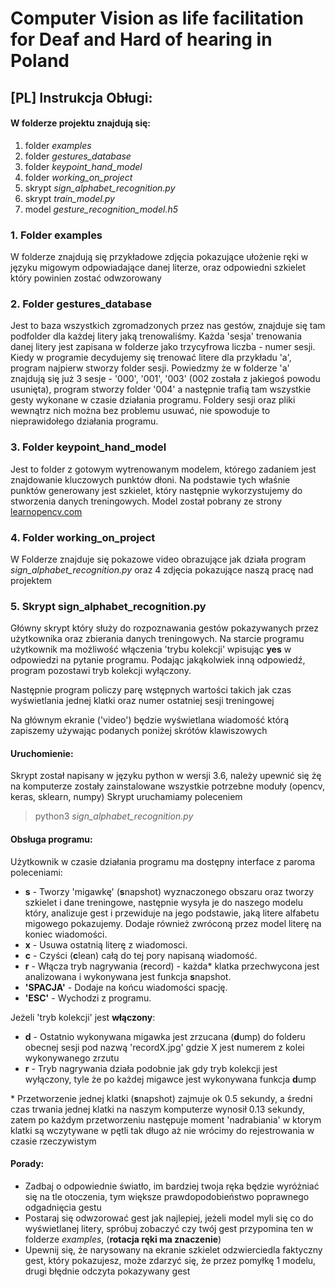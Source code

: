 # Computer Vision as life facilitation for Deaf and Hard of hearing in Poland
## [PL] Instrukcja Obługi:
#### W folderze projektu znajdują się: 
1. folder *examples*
2. folder *gestures\_database*
3. folder *keypoint\_hand\_model* 
4. folder *working\_on\_project* 
5. skrypt *sign\_alphabet\_recognition.py* 
6. skrypt *train\_model.py* 
7. model *gesture\_recognition\_model.h5*

### 1. Folder examples
W folderze znajdują się przykładowe zdjęcia pokazujące ułożenie ręki w języku migowym odpowiadające danej literze, oraz odpowiedni szkielet który powinien zostać odwzorowany

### 2. Folder gestures\_database
Jest to baza wszystkich zgromadzonych przez nas gestów, znajduje się tam podfolder dla każdej litery jaką trenowaliśmy. Każda 'sesja' trenowania danej litery jest zapisana w folderze jako trzycyfrowa liczba - numer sesji. Kiedy w programie decydujemy się trenować litere dla przykładu 'a', program najpierw stworzy folder sesji. Powiedzmy że w folderze 'a' znajdują się już 3 sesje - '000', '001', '003' (002 została z jakiegoś powodu usunięta), program stworzy folder '004' a następnie trafią tam wszystkie gesty wykonane w czasie działania programu. Foldery sesji oraz pliki wewnątrz nich można bez problemu usuwać, nie spowoduje to nieprawidołego działania programu.

### 3. Folder keypoint\_hand\_model
Jest to folder z gotowym wytrenowanym modelem, którego zadaniem jest znajdowanie kluczowych punktów dłoni. Na podstawie tych właśnie punktów generowany jest szkielet, który następnie wykorzystujemy do stworzenia danych treningowych. Model został pobrany ze strony [learnopencv.com](https://www.learnopencv.com/hand-keypoint-detection-using-deep-learning-and-opencv/)

### 4. Folder working\_on\_project 
W Folderze znajduje się pokazowe video obrazujące jak działa program *sign\_alphabet\_recognition.py* oraz 4 zdjęcia pokazujące naszą pracę nad projektem

### 5. Skrypt sign\_alphabet\_recognition.py
Główny skrypt który służy do rozpoznawania gestów pokazywanych przez użytkownika oraz zbierania danych treningowych. Na starcie programu użytkownik ma możliwość włączenia 'trybu kolekcji' wpisując **yes** w odpowiedzi na pytanie programu. Podając jakąkolwiek inną odpowiedź, program pozostawi tryb kolekcji wyłączony.

Następnie program policzy parę wstępnych wartości takich jak czas wyświetlania jednej klatki oraz numer ostatniej sesji treningowej

Na głównym ekranie ('video') będzie wyświetlana wiadomość którą zapiszemy używając podanych poniżej skrótów klawiszowych

#### Uruchomienie:
Skrypt został napisany w języku python w wersji 3.6, należy upewnić się żę na komputerze zostały zainstalowane wszystkie potrzebne moduły (opencv, keras, sklearn, numpy) 
Skrypt uruchamiamy poleceniem
> python3 *sign\_alphabet\_recognition.py*

#### Obsługa programu:
Użytkownik w czasie działania programu ma dostępny interface z paroma poleceniami:

* **s** - Tworzy 'migawkę' (**s**napshot) wyznaczonego obszaru oraz tworzy szkielet i dane treningowe, następnie wysyła je do naszego modelu który, analizuje gest i przewiduje na jego podstawie, jaką litere alfabetu migowego pokazujemy. Dodaje również zwróconą przez model literę na koniec wiadomości.
* **x** - Usuwa ostatnią literę z wiadomosci.
* **c** - Czyści (**c**lean) całą do tej pory napisaną wiadomość.
* **r** - Włącza tryb nagrywania (**r**ecord) - każda\* klatka przechwycona jest analizowana i wykonywana jest funkcja **s**napshot.
* **'SPACJA'** - Dodaje na końcu wiadomości spację.
* **'ESC'** - Wychodzi z programu.

Jeżeli 'tryb kolekcji' jest **włączony**:
* **d** - Ostatnio wykonywana migawka jest zrzucana (**d**ump) do folderu obecnej sesji pod nazwą 'recordX.jpg' gdzie X jest numerem z kolei wykonywanego zrzutu
* **r** - Tryb nagrywania działa podobnie jak gdy tryb kolekcji jest wyłączony, tyle że po każdej migawce jest wykonywana funkcja **d**ump 

\* Przetworzenie jednej klatki (**s**napshot) zajmuje ok 0.5 sekundy, a średni czas trwania jednej klatki na naszym komputerze wynosił 0.13 sekundy, zatem po każdym przetworzeniu następuje moment 'nadrabiania' w ktorym klatki są wczytywane w pętli tak długo aż nie wrócimy do rejestrowania w czasie rzeczywistym

#### Porady:
* Zadbaj o odpowiednie światło, im bardziej twoja ręka będzie wyróżniać się na tle otoczenia, tym większe prawdopodobieństwo poprawnego odgadnięcia gestu 
* Postaraj się odwzorować gest jak najlepiej, jeżeli model myli się co do wyświetlanej litery, spróbuj zobaczyć czy twój gest przypomina ten w folderze *examples*, (**rotacja ręki ma znaczenie**)
* Upewnij się, że narysowany na ekranie szkielet odzwierciedla faktyczny gest, który pokazujesz, może zdarzyć się, że przez pomyłkę 1 modelu, drugi błędnie odczyta pokazywany gest

